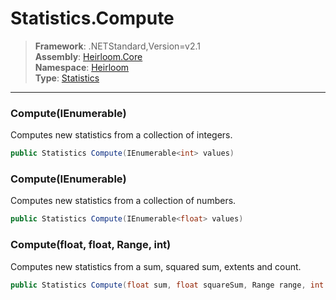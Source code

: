 # Statistics.Compute

> **Framework**: .NETStandard,Version=v2.1  
> **Assembly**: [Heirloom.Core][0]  
> **Namespace**: [Heirloom][0]  
> **Type**: [Statistics][1]  

--------------------------------------------------------------------------------

### Compute(IEnumerable<int>)

Computes new statistics from a collection of integers.

```cs
public Statistics Compute(IEnumerable<int> values)
```

### Compute(IEnumerable<float>)

Computes new statistics from a collection of numbers.

```cs
public Statistics Compute(IEnumerable<float> values)
```

### Compute(float, float, Range, int)

Computes new statistics from a sum, squared sum, extents and count.

```cs
public Statistics Compute(float sum, float squareSum, Range range, int count)
```

[0]: ../Heirloom.Core.md
[1]: Heirloom.Statistics.md
